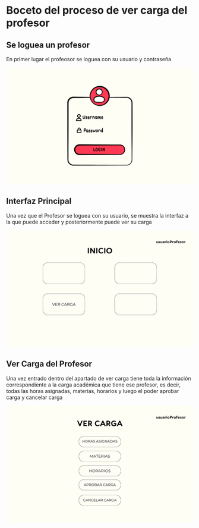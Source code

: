 # Boceto del proceso de ver carga del profesor

## Se loguea un profesor

En primer lugar el profeosor se loguea con su usuario y contraseña

![Imagen Login](/images/BocetosPrototipos/BocetoVerCarga/1.png)

## Interfaz Principal

Una vez que el Profesor se loguea con su usuario, se muestra la interfaz a la que puede acceder y posteriormente puede ver su carga

![Interfaz Profesor](/images/BocetosPrototipos/BocetoVerCarga/2.png)

## Ver Carga del Profesor

Una vez entrado dentro del apartado de ver carga tiene toda la información correspondiente a la carga académica que tiene ese profesor, es decir, todas las horas asignadas, materias, horarios y luego el poder aprobar carga y cancelar carga

![Ver Carga](/images/BocetosPrototipos/BocetoVerCarga/3.png)
